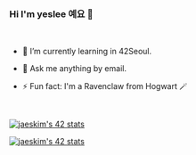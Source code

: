 ### Hi I'm yeslee 예요 👋

<br>
<!--
**yeslee-v/yeslee-v** is a ✨ _special_ ✨ repository because its `README.md` (this file) appears on your GitHub profile.

Here are some ideas to get you started:
-->
<!-- - 🔭 I’m currently working on ... -->
- 🌱 I’m currently learning in 42Seoul.
<!-- - 👯 I’m looking to collaborate on ... -->
<!-- - 🤔 I’m looking for help with ... -->
- 💬 Ask me anything by email.
<!-- - 📫 How to reach me: ... -->
<!-- - 😄 Pronouns: -->
- ⚡ Fun fact: I'm a Ravenclaw from Hogwart 🪄


<br>

[![jaeskim's 42 stats](https://badge42.herokuapp.com/api/stats/yeslee)](https://github.com/JaeSeoKim/badge42)

<!-- 
이름, 이메일 가리기
privacyEmail=true
privacyName=true -->


[![jaeskim's 42 stats](https://badge42.herokuapp.com/api/stats/yeslee?cursus=C%20Piscine)](https://github.com/JaeSeoKim/badge42)

<!-- 
다크모드
darkmode=true -->
